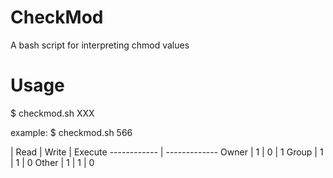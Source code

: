 CheckMod
========

A bash script for interpreting chmod values

Usage
========
$ checkmod.sh XXX

example:
 $ checkmod.sh 566

 | Read | Write | Execute
 ------------ | -------------
 Owner | 1 | 0 | 1
 Group | 1 | 1 | 0
 Other | 1 | 1 | 0

